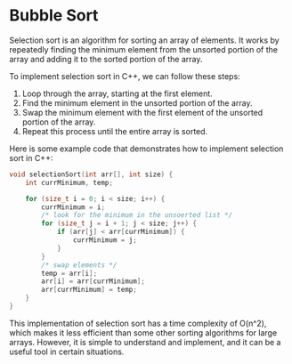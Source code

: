 # Bubble Sort

Selection sort is an algorithm for sorting an array of elements. It works by repeatedly finding the minimum element from the unsorted portion of the array and adding it to the sorted portion of the array.

To implement selection sort in C++, we can follow these steps:

1. Loop through the array, starting at the first element.
2. Find the minimum element in the unsorted portion of the array.
3. Swap the minimum element with the first element of the unsorted portion of the array.
4. Repeat this process until the entire array is sorted.

Here is some example code that demonstrates how to implement selection sort in C++:

```cpp
void selectionSort(int arr[], int size) {
    int currMinimum, temp;

    for (size_t i = 0; i < size; i++) {
        currMinimum = i;
        /* look for the minimum in the unsoerted list */
        for (size_t j = i + 1; j < size; j++) {
            if (arr[j] < arr[currMinimum]) {
                currMinimum = j;
            }
        }
        /* swap elements */
        temp = arr[i];
        arr[i] = arr[currMinimum];
        arr[currMinimum] = temp;
    }
}
```

This implementation of selection sort has a time complexity of O(n^2), which makes it less efficient than some other sorting algorithms for large arrays. However, it is simple to understand and implement, and it can be a useful tool in certain situations.
